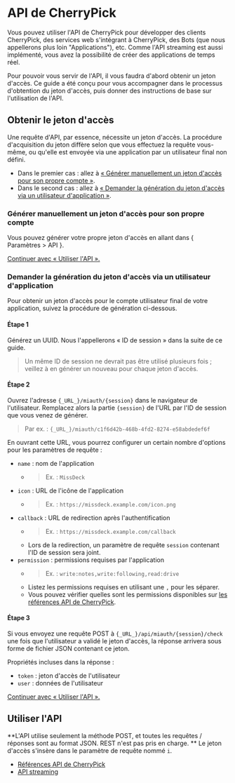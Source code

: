 # API de CherryPick

Vous pouvez utiliser l'API de CherryPick pour développer des clients CherryPick, des services web s'intégrant à CherryPick, des Bots (que nous appellerons plus loin "Applications"), etc. Comme l'API streaming est aussi implémenté, vous avez la possibilité de créer des applications de temps réel.

Pour pouvoir vous servir de l'API, il vous faudra d'abord obtenir un jeton d'accès. Ce guide a été conçu pour vous accompagner dans le processus d'obtention du jeton d'accès, puis donner des instructions de base sur l'utilisation de l'API.

## Obtenir le jeton d'accès
Une requête d'API, par essence, nécessite un jeton d'accès. La procédure d'acquisition du jeton diffère selon que vous effectuez la requête vous-même, ou qu'elle est envoyée via une application par un utilisateur final non défini.

* Dans le premier cas : allez à [« Générer manuellement un jeton d'accès pour son propre compte »](#Générer-manuellement-un-jeton-d'accès-pour-son-propre-compte).
* Dans le second cas : allez à [« Demander la génération du jeton d'accès via un utilisateur d'application »](#Demander-la-génération-du-jeton-d'accès-via-un-utilisateur-d'application).

### Générer manuellement un jeton d'accès pour son propre compte
Vous pouvez générer votre propre jeton d'accès en allant dans { Paramètres > API }.

[Continuer avec « Utiliser l'API ».](#Utiliser-l'API)

### Demander la génération du jeton d'accès via un utilisateur d'application
Pour obtenir un jeton d'accès pour le compte utilisateur final de votre application, suivez la procédure de génération ci-dessous.

#### Étape 1

Générez un UUID. Nous l'appellerons « ID de session » dans la suite de ce guide.

> Un même ID de session ne devrait pas être utilisé plusieurs fois ; veillez à en générer un nouveau pour chaque jeton d'accès.

#### Étape 2

Ouvrez l'adresse `{_URL_}/miauth/{session}` dans le navigateur de l'utilisateur. Remplacez alors la partie `{session}` de l'URL par l'ID de session que vous venez de générer.
> Par ex. : `{_URL_}/miauth/c1f6d42b-468b-4fd2-8274-e58abdedef6f`

En ouvrant cette URL, vous pourrez configurer un certain nombre d'options pour les paramètres de requête :
* `name` :  nom de l'application
    * > Ex. : `MissDeck`
* `icon` :  URL de l'icône de l'application
    * > Ex. : `https://missdeck.example.com/icon.png`
* `callback` :  URL de redirection après l'authentification
    * > Ex. : `https://missdeck.example.com/callback`
    * Lors de la redirection, un paramètre de requête `session` contenant l'ID de session sera joint.
* `permission` :  permissions requises par l'application
    * > Ex. : `write:notes,write:following,read:drive`
    * Listez les permissions requises en utilisant une `,` pour les séparer.
    * Vous pouvez vérifier quelles sont les permissions disponibles sur [les références API de CherryPick](/api-doc).

#### Étape 3
Si vous envoyez une requête POST à `{_URL_}/api/miauth/{session}/check` une fois que l'utilisateur a validé le jeton d'accès, la réponse arrivera sous forme de fichier JSON contenant ce jeton.

Propriétés incluses dans la réponse :
* `token` :  jeton d'accès de l'utilisateur
* `user` :  données de l'utilisateur

[Continuer avec « Utiliser l'API ».](#Utiliser-l'API)

## Utiliser l'API
**L'API utilise seulement la méthode POST, et toutes les requêtes / réponses sont au format JSON. REST n'est pas pris en charge. ** Le jeton d'accès s'insère dans le paramètre de requête nommé `i`.

* [Références API de CherryPick](/api-doc)
* [API streaming](./stream)
